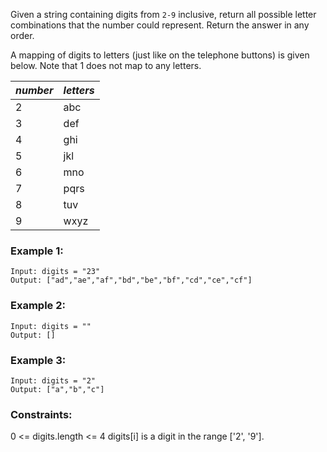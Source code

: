 Given a string containing digits from `2-9` inclusive, return all possible letter combinations that the number could represent. Return the answer in any order.

A mapping of digits to letters (just like on the telephone buttons) is given below. Note that 1 does not map to any letters.

| _number_ | _letters_ |
| -------- | --------- |
| 2        | abc       |
| 3        | def       |
| 4        | ghi       |
| 5        | jkl       |
| 6        | mno       |
| 7        | pqrs      |
| 8        | tuv       |
| 9        | wxyz      |

### Example 1:

```
Input: digits = "23"
Output: ["ad","ae","af","bd","be","bf","cd","ce","cf"]
```

### Example 2:

```
Input: digits = ""
Output: []
```

### Example 3:

```
Input: digits = "2"
Output: ["a","b","c"]
```

### Constraints:

0 <= digits.length <= 4
digits[i] is a digit in the range ['2', '9'].
